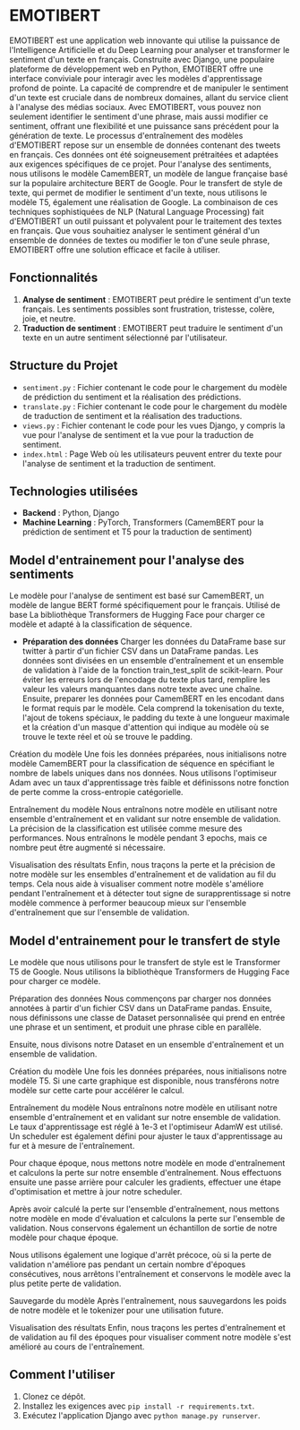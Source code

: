 # EMOTIBERT

EMOTIBERT est une application web innovante qui utilise la puissance de l'Intelligence Artificielle et du Deep Learning pour analyser et transformer le sentiment d'un texte en français. Construite avec Django, une populaire plateforme de développement web en Python, EMOTIBERT offre une interface conviviale pour interagir avec les modèles d'apprentissage profond de pointe.
La capacité de comprendre et de manipuler le sentiment d'un texte est cruciale dans de nombreux domaines, allant du service client à l'analyse des médias sociaux. Avec EMOTIBERT, vous pouvez non seulement identifier le sentiment d'une phrase, mais aussi modifier ce sentiment, offrant une flexibilité et une puissance sans précédent pour la génération de texte.
Le processus d'entraînement des modèles d'EMOTIBERT repose sur un ensemble de données contenant des tweets en français. Ces données ont été soigneusement prétraitées et adaptées aux exigences spécifiques de ce projet.
Pour l'analyse des sentiments, nous utilisons le modèle CamemBERT, un modèle de langue française basé sur la populaire architecture BERT de Google. Pour le transfert de style de texte, qui permet de modifier le sentiment d'un texte, nous utilisons le modèle T5, également une réalisation de Google.
La combinaison de ces techniques sophistiquées de NLP (Natural Language Processing) fait d'EMOTIBERT un outil puissant et polyvalent pour le traitement des textes en français. Que vous souhaitiez analyser le sentiment général d'un ensemble de données de textes ou modifier le ton d'une seule phrase, EMOTIBERT offre une solution efficace et facile à utiliser.

## Fonctionnalités

1. **Analyse de sentiment** : EMOTIBERT peut prédire le sentiment d'un texte français. Les sentiments possibles sont frustration, tristesse, colère, joie, et neutre.
2. **Traduction de sentiment** : EMOTIBERT peut traduire le sentiment d'un texte en un autre sentiment sélectionné par l'utilisateur.

## Structure du Projet

- `sentiment.py` : Fichier contenant le code pour le chargement du modèle de prédiction du sentiment et la réalisation des prédictions.
- `translate.py` : Fichier contenant le code pour le chargement du modèle de traduction de sentiment et la réalisation des traductions.
- `views.py` : Fichier contenant le code pour les vues Django, y compris la vue pour l'analyse de sentiment et la vue pour la traduction de sentiment.
- `index.html` : Page Web où les utilisateurs peuvent entrer du texte pour l'analyse de sentiment et la traduction de sentiment.

## Technologies utilisées

- **Backend** : Python, Django
- **Machine Learning** : PyTorch, Transformers (CamemBERT pour la prédiction de sentiment et T5 pour la traduction de sentiment)

## Model d'entrainement pour l'analyse des sentiments

Le modèle pour l'analyse de sentiment est basé sur CamemBERT, un modèle de langue BERT formé spécifiquement pour le français. Utilisé de base 
La bibliothèque Transformers de Hugging Face pour charger ce modèle et adapté à la classification de séquence.

- **Préparation des données**
Charger les données du DataFrame base sur twitter à partir d'un fichier CSV dans un DataFrame pandas. Les données sont divisées en un ensemble
d'entraînement et un ensemble de validation à l'aide de la fonction train_test_split de scikit-learn. Pour éviter les erreurs lors de l'encodage
du texte plus tard, remplire les valeur les valeurs manquantes dans notre texte avec une chaîne.
Ensuite, preparer les données pour CamemBERT en les encodant dans le format requis par le modèle. Cela comprend la tokenisation du texte, l'ajout
de tokens spéciaux, le padding du texte à une longueur maximale et la création d'un masque d'attention qui indique au modèle où se trouve le texte
réel et où se trouve le padding.

Création du modèle
Une fois les données préparées, nous initialisons notre modèle CamemBERT pour la classification de séquence en spécifiant le nombre de labels 
uniques dans nos données. Nous utilisons l'optimiseur Adam avec un taux d'apprentissage très faible et définissons notre fonction de perte comme 
la cross-entropie catégorielle.

Entraînement du modèle
Nous entraînons notre modèle en utilisant notre ensemble d'entraînement et en validant sur notre ensemble de validation. La précision de la 
classification est utilisée comme mesure des performances. Nous entraînons le modèle pendant 3 epochs, mais ce nombre peut être augmenté si 
nécessaire.

Visualisation des résultats
Enfin, nous traçons la perte et la précision de notre modèle sur les ensembles d'entraînement et de validation au fil du temps. Cela nous 
aide à visualiser comment notre modèle s'améliore pendant l'entraînement et à détecter tout signe de surapprentissage si notre modèle commence 
à performer beaucoup mieux sur l'ensemble d'entraînement que sur l'ensemble de validation.



## Model d'entrainement pour le transfert de style

Le modèle que nous utilisons pour le transfert de style est le Transformer T5 de Google. Nous utilisons la bibliothèque Transformers de 
Hugging Face pour charger ce modèle.

Préparation des données
Nous commençons par charger nos données annotées à partir d'un fichier CSV dans un DataFrame pandas. Ensuite, nous définissons une classe 
de Dataset personnalisée qui prend en entrée une phrase et un sentiment, et produit une phrase cible en parallèle.

Ensuite, nous divisons notre Dataset en un ensemble d'entraînement et un ensemble de validation.

Création du modèle
Une fois les données préparées, nous initialisons notre modèle T5. Si une carte graphique est disponible, nous transférons notre modèle 
sur cette carte pour accélérer le calcul.

Entraînement du modèle
Nous entraînons notre modèle en utilisant notre ensemble d'entraînement et en validant sur notre ensemble de validation. Le taux 
d'apprentissage est réglé à 1e-3 et l'optimiseur AdamW est utilisé. Un scheduler est également défini pour ajuster le taux d'apprentissage 
au fur et à mesure de l'entraînement.

Pour chaque époque, nous mettons notre modèle en mode d'entraînement et calculons la perte sur notre ensemble d'entraînement. Nous effectuons 
ensuite une passe arrière pour calculer les gradients, effectuer une étape d'optimisation et mettre à jour notre scheduler.

Après avoir calculé la perte sur l'ensemble d'entraînement, nous mettons notre modèle en mode d'évaluation et calculons la perte sur 
l'ensemble de validation. Nous conservons également un échantillon de sortie de notre modèle pour chaque époque.

Nous utilisons également une logique d'arrêt précoce, où si la perte de validation n'améliore pas pendant un certain nombre d'époques 
consécutives, nous arrêtons l'entraînement et conservons le modèle avec la plus petite perte de validation.

Sauvegarde du modèle
Après l'entraînement, nous sauvegardons les poids de notre modèle et le tokenizer pour une utilisation future.

Visualisation des résultats
Enfin, nous traçons les pertes d'entraînement et de validation au fil des époques pour visualiser comment notre modèle s'est amélioré au 
cours de l'entraînement.

## Comment l'utiliser

1. Clonez ce dépôt.
2. Installez les exigences avec `pip install -r requirements.txt`.
3. Exécutez l'application Django avec `python manage.py runserver`.
